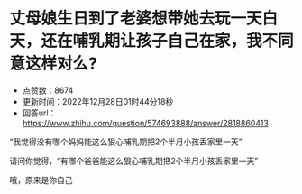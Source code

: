 # 丈母娘生日到了老婆想带她去玩一天白天，还在哺乳期让孩子自己在家，我不同意这样对么?
- 点赞数：8674
- 更新时间：2022年12月28日01时44分18秒
- 回答url：https://www.zhihu.com/question/574693888/answer/2818860413
<body>
 <p data-pid="e_0wANDK">“我觉得没有哪个妈妈能这么狠心哺乳期把2个半月小孩丢家里一天”</p>
 <p data-pid="84Tb0A7u">请问你觉得，“有哪个爸爸能这么狠心哺乳期把2个半月小孩丢家里一天”</p>
 <p data-pid="1CoxlTUW">哦，原来是你自己</p>
</body>